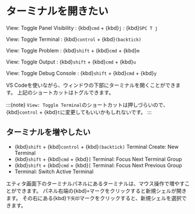 # ターミナルを開きたい

View: Toggle Panel Visibility
: {kbd}`cmd` + {kbd}`j`
: {kbd}`SPC T j`

View: Toggle Terminal
: {kbd}`control` + {kbd}`(backtick)`

View: Toggle Problem
: {kbd}`shift` + {kbd}`cmd` + {kbd}`m`

View: Toggle Output
: {kbd}`shift` + {kbd}`cmd` + {kbd}`u`

View: Toggle Debug Console
: {kbd}`shift` + {kbd}`cmd` + {kbd}`y`

VS Codeを使いながら、ウィンドウの下部にターミナルを開くことができます。
上記のショートカットはトグルできます。

:::{note}
``View: Toggle Terminal``のショートカットは押しづらいので、
{kbd}``control`` + {kbd}`t`に変更してもいいかもしれないです。
:::

## ターミナルを増やしたい

- {kbd}`shift` + {kbd}`control` + {kbd}`(backtick)` Terminal Create: New Terminal
- {kbd}`shift` + {kbd}`cmd` + {kbd}`]` Terminal: Focus Next Terminal Group
- {kbd}`shift` + {kbd}`cmd` + {kbd}`[` Terminal: Focus Next Previous Group
- Terminal: Switch Active Terminal

エティタ画面下のターミナルパネルにあるターミナルは、マウス操作で増やすことができます。
パネル右端の{kbd}`+`マークをクリックすると新規シェルが開きます。
その右にある{kbd}`下矢印`マークをクリックすると、新規シェルを選択できます。
